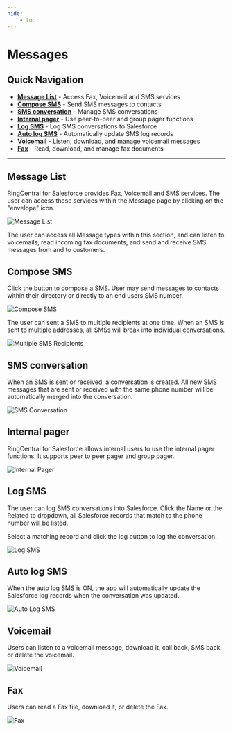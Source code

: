 ```yaml
---
hide:
    - toc
---
```


<style>
img {
    display: block;
    margin-left: auto;
    margin-right: auto;
}
</style>

# Messages

## Quick Navigation

-   **[Message List](#message-list)** - Access Fax, Voicemail and SMS services
-   **[Compose SMS](#compose-sms)** - Send SMS messages to contacts
-   **[SMS conversation](#sms-conversation)** - Manage SMS conversations
-   **[Internal pager](#internal-pager)** - Use peer-to-peer and group pager functions
-   **[Log SMS](#log-sms)** - Log SMS conversations to Salesforce
-   **[Auto log SMS](#auto-log-sms)** - Automatically update SMS log records
-   **[Voicemail](#voicemail)** - Listen, download, and manage voicemail messages
-   **[Fax](#fax)** - Read, download, and manage fax documents

---

## Message List

RingCentral for Salesforce provides Fax, Voicemail and SMS services. The user can access these services within the Message page by clicking on the "envelope" icon.

![Message List](./img/message-list.png)

The user can access all Message types within this section, and can listen to voicemails, read incoming fax documents, and send and receive SMS messages from and to customers.

## Compose SMS

Click the button to compose a SMS. User may send messages to contacts within their directory or directly to an end users SMS number.

![Compose SMS](./img/compose-sms.png)

The user can sent a SMS to multiple recipients at one time. When an SMS is sent to multiple addresses, all SMSs will break into individual conversations.

![Multiple SMS Recipients](./img/multiple-sms-recipients.png)

## SMS conversation

When an SMS is sent or received, a conversation is created. All new SMS messages that are sent or received with the same phone number will be automatically merged into the conversation.

![SMS Conversation](./img/sms-conversation.png)

## Internal pager

RingCentral for Salesforce allows internal users to use the internal pager functions. It supports peer to peer pager and group pager.

![Internal Pager](./img/internal-pager.png)

## Log SMS

The user can log SMS conversations into Salesforce. Click the Name or the Related to dropdown, all Salesforce records that match to the phone number will be listed.

Select a matching record and click the log button to log the conversation.

![Log SMS](./img/log-sms.png)

## Auto log SMS

When the auto log SMS is ON, the app will automatically update the Salesforce log records when the conversation was updated.

![Auto Log SMS](./img/auto-log-sms.png)

## Voicemail

Users can listen to a voicemail message, download it, call back, SMS back, or delete the voicemail.

![Voicemail](./img/voicemail.png)

## Fax

Users can read a Fax file, download it, or delete the Fax.

![Fax](./img/fax.png)
